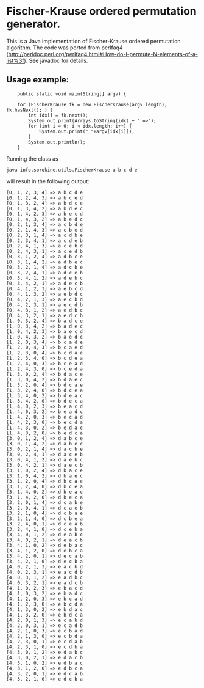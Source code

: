 Fischer-Krause ordered permutation generator.
=============================================

This is a Java implementation of Fischer-Krause ordered permutation 
algorithm.  The code was ported from perlfaq4 (http://perldoc.perl.org/perlfaq4.html#How-do-I-permute-N-elements-of-a-list%3f). 
See javadoc for details.

Usage example:
--------------

    	public static void main(String[] argv) {
		
		for (FischerKrause fk = new FischerKrause(argv.length); fk.hasNext(); ) {
			int idx[] = fk.next();
			System.out.print(Arrays.toString(idx) + " =>");
			for (int i = 0; i < idx.length; i++) {
				System.out.print(" "+argv[idx[i]]);
			}
			System.out.println();
		}

Running the class as
    
    java info.sorokine.utils.FischerKrause a b c d e
    
will result in the following output:

    [0, 1, 2, 3, 4] => a b c d e
    [0, 1, 2, 4, 3] => a b c e d
    [0, 1, 3, 2, 4] => a b d c e
    [0, 1, 3, 4, 2] => a b d e c
    [0, 1, 4, 2, 3] => a b e c d
    [0, 1, 4, 3, 2] => a b e d c
    [0, 2, 1, 3, 4] => a c b d e
    [0, 2, 1, 4, 3] => a c b e d
    [0, 2, 3, 1, 4] => a c d b e
    [0, 2, 3, 4, 1] => a c d e b
    [0, 2, 4, 1, 3] => a c e b d
    [0, 2, 4, 3, 1] => a c e d b
    [0, 3, 1, 2, 4] => a d b c e
    [0, 3, 1, 4, 2] => a d b e c
    [0, 3, 2, 1, 4] => a d c b e
    [0, 3, 2, 4, 1] => a d c e b
    [0, 3, 4, 1, 2] => a d e b c
    [0, 3, 4, 2, 1] => a d e c b
    [0, 4, 1, 2, 3] => a e b c d
    [0, 4, 1, 3, 2] => a e b d c
    [0, 4, 2, 1, 3] => a e c b d
    [0, 4, 2, 3, 1] => a e c d b
    [0, 4, 3, 1, 2] => a e d b c
    [0, 4, 3, 2, 1] => a e d c b
    [1, 0, 3, 2, 4] => b a d c e
    [1, 0, 3, 4, 2] => b a d e c
    [1, 0, 4, 2, 3] => b a e c d
	[1, 0, 4, 3, 2] => b a e d c
	[1, 2, 0, 3, 4] => b c a d e
	[1, 2, 0, 4, 3] => b c a e d
	[1, 2, 3, 0, 4] => b c d a e
	[1, 2, 3, 4, 0] => b c d e a
	[1, 2, 4, 0, 3] => b c e a d
	[1, 2, 4, 3, 0] => b c e d a
	[1, 3, 0, 2, 4] => b d a c e
	[1, 3, 0, 4, 2] => b d a e c
	[1, 3, 2, 0, 4] => b d c a e
	[1, 3, 2, 4, 0] => b d c e a
	[1, 3, 4, 0, 2] => b d e a c
	[1, 3, 4, 2, 0] => b d e c a
	[1, 4, 0, 2, 3] => b e a c d
	[1, 4, 0, 3, 2] => b e a d c
	[1, 4, 2, 0, 3] => b e c a d
	[1, 4, 2, 3, 0] => b e c d a
	[1, 4, 3, 0, 2] => b e d a c
	[1, 4, 3, 2, 0] => b e d c a
	[3, 0, 1, 2, 4] => d a b c e
	[3, 0, 1, 4, 2] => d a b e c
	[3, 0, 2, 1, 4] => d a c b e
	[3, 0, 2, 4, 1] => d a c e b
	[3, 0, 4, 1, 2] => d a e b c
	[3, 0, 4, 2, 1] => d a e c b
	[3, 1, 0, 2, 4] => d b a c e
	[3, 1, 0, 4, 2] => d b a e c
	[3, 1, 2, 0, 4] => d b c a e
	[3, 1, 2, 4, 0] => d b c e a
	[3, 1, 4, 0, 2] => d b e a c
	[3, 1, 4, 2, 0] => d b e c a
	[3, 2, 0, 1, 4] => d c a b e
	[3, 2, 0, 4, 1] => d c a e b
	[3, 2, 1, 0, 4] => d c b a e
	[3, 2, 1, 4, 0] => d c b e a
	[3, 2, 4, 0, 1] => d c e a b
	[3, 2, 4, 1, 0] => d c e b a
	[3, 4, 0, 1, 2] => d e a b c
	[3, 4, 0, 2, 1] => d e a c b
	[3, 4, 1, 0, 2] => d e b a c
	[3, 4, 1, 2, 0] => d e b c a
	[3, 4, 2, 0, 1] => d e c a b
	[3, 4, 2, 1, 0] => d e c b a
	[4, 0, 2, 1, 3] => e a c b d
	[4, 0, 2, 3, 1] => e a c d b
	[4, 0, 3, 1, 2] => e a d b c
	[4, 0, 3, 2, 1] => e a d c b
	[4, 1, 0, 2, 3] => e b a c d
	[4, 1, 0, 3, 2] => e b a d c
	[4, 1, 2, 0, 3] => e b c a d
	[4, 1, 2, 3, 0] => e b c d a
	[4, 1, 3, 0, 2] => e b d a c
	[4, 1, 3, 2, 0] => e b d c a
	[4, 2, 0, 1, 3] => e c a b d
	[4, 2, 0, 3, 1] => e c a d b
	[4, 2, 1, 0, 3] => e c b a d
	[4, 2, 1, 3, 0] => e c b d a
	[4, 2, 3, 0, 1] => e c d a b
	[4, 2, 3, 1, 0] => e c d b a
	[4, 3, 0, 1, 2] => e d a b c
	[4, 3, 0, 2, 1] => e d a c b
	[4, 3, 1, 0, 2] => e d b a c
	[4, 3, 1, 2, 0] => e d b c a
	[4, 3, 2, 0, 1] => e d c a b
	[4, 3, 2, 1, 0] => e d c b a
    